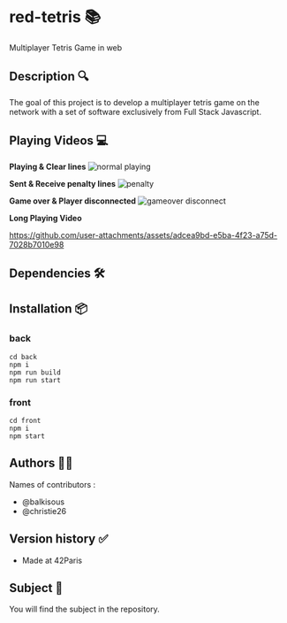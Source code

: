 # red-tetris 📚

Multiplayer Tetris Game in web

## Description 🔍

The goal of this project is to develop a multiplayer tetris game on the network with a set of software exclusively from Full Stack Javascript.

## Playing Videos 💻

**Playing & Clear lines**
![normal playing](https://github.com/user-attachments/assets/c6177f83-4071-4491-9a67-46a36c5a9719)

**Sent & Receive penalty lines**
![penalty](https://github.com/user-attachments/assets/e8201334-ec18-4816-be13-482a3d51bfa5)

**Game over & Player disconnected**
![gameover   disconnect](https://github.com/user-attachments/assets/34abf76e-b0d6-40bf-90c9-e178c3889ef5)

**Long Playing Video**

https://github.com/user-attachments/assets/adcea9bd-e5ba-4f23-a75d-7028b7010e98





## Dependencies 🛠️


## Installation 📦


### back

```
cd back
npm i
npm run build
npm run start
```

### front

```
cd front
npm i
npm start
```

## Authors 👩‍💻

Names of contributors :

- @balkisous
- @christie26

## Version history ✅

- Made at 42Paris

## Subject 📝

You will find the subject in the repository.
